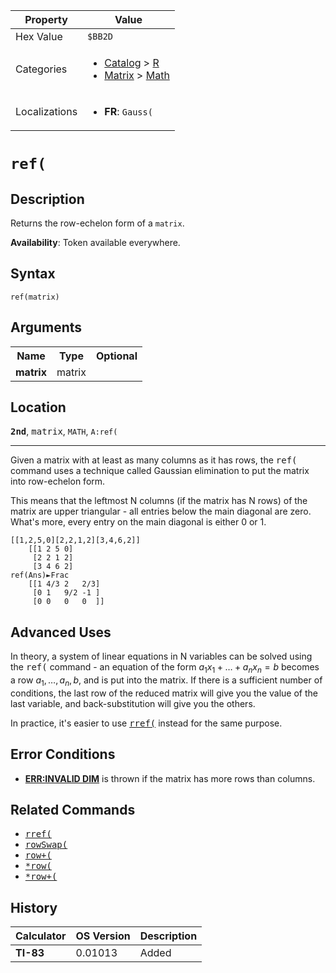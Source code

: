 | Property      | Value |
|---------------|-------|
| Hex Value     | `$BB2D`|
| Categories    | <ul><li>[Catalog](<../categories/Catalog.md>) > [R](<../categories/Catalog.md#R>)</li><li>[Matrix](<../categories/Matrix.md>) > [Math](<../categories/Matrix.md#Math>)</li></ul> |
| Localizations | <ul><li><b>FR</b>: `Gauss(`</li></ul> |

# `ref(`

## Description
Returns the row-echelon form of a `matrix`.


<b>Availability</b>: Token available everywhere.

## Syntax
`ref(matrix)`

## Arguments
<table>
<tr><th>Name</th><th>Type</th><th>Optional</th></tr>

<tr><td><b>matrix</b></td><td>matrix</td><td></td></tr>

</table>

## Location
<tt><kbd><b>2nd</b></kbd></tt>, <kbd>matrix</kbd>, `MATH`, `A:ref(`
<hr>

Given a matrix with at least as many columns as it has rows, the <tt>ref(</tt> command uses a technique called Gaussian elimination to put the matrix into row-echelon form.

This means that the leftmost N columns (if the matrix has N rows) of the matrix are upper triangular - all entries below the main diagonal are zero. What's more, every entry on the main diagonal is either 0 or 1.

```ti-basic
[[1,2,5,0][2,2,1,2][3,4,6,2]]
    [[1 2 5 0]
     [2 2 1 2]
     [3 4 6 2]
ref(Ans)►Frac
    [[1 4/3 2   2/3]
     [0 1   9/2 -1 ]
     [0 0   0   0  ]]
```

## Advanced Uses

In theory, a system of linear equations in N variables can be solved using the <tt>ref(</tt> command - an equation of the form $a_1x_1+\dots + a_nx_n = b$ becomes a row $a_1, \dots, a_n, b$, and is put into the matrix. If there is a sufficient number of conditions, the last row of the reduced matrix will give you the value of the last variable, and back-substitution will give you the others.

In practice, it's easier to use <tt><a href="/rref">rref(</a></tt> instead for the same purpose.

## Error Conditions

*   **[ERR:INVALID DIM](/errors#invaliddim)** is thrown if the matrix has more rows than columns.

## Related Commands

*   <tt><a href="/rref">rref(</a></tt>
*   <tt><a href="/rowswap">rowSwap(</a></tt>
*   <tt><a href="/rowplus">row+(</a></tt>
*   <tt><a href="/timesrow">*row(</a></tt>
*   <tt><a href="/timesrowplus">*row+(</a></tt>

## History
| Calculator | OS Version | Description |
|------------|------------|-------------|
| <b>TI-83</b> | 0.01013 | Added |



